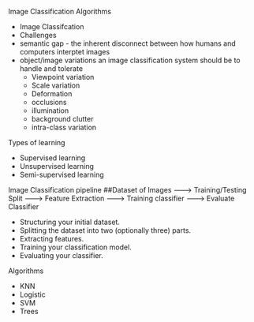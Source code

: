 Image Classification Algorithms 

- Image Classifcation 
- Challenges 
- semantic gap - the inherent disconnect between how humans and computers interptet images
- object/image variations an image classification system should be to handle and tolerate
   - Viewpoint variation
   - Scale variation
   - Deformation
   - occlusions
   - illumination
   - background clutter 
   - intra-class variation
 
Types of learning 
- Supervised learning 
- Unsupervised learning 
- Semi-supervised learning 

Image Classification pipeline 
##Dataset of Images ---> Training/Testing Split ---> Feature Extraction ---> Training classifier ---> Evaluate Classifier
- Structuring your initial dataset. 
- Splitting the dataset into two (optionally three) parts.
- Extracting features.
- Training your classification model.
- Evaluating your classifier.

Algorithms
- KNN
- Logistic
- SVM
- Trees
